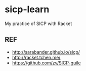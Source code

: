 # sicp-learn
My practice of SICP with Racket
## REF
* http://sarabander.github.io/sicp/
* http://racket.tchen.me/
* https://github.com/zv/SICP-guile
